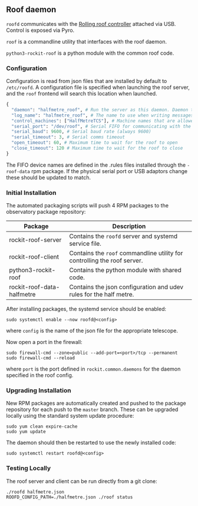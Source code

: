 ## Roof daemon

`roofd` communicates with the [Rolling roof controller](https://github.com/rockit-astro/roof-controller) attached via USB.  Control is exposed via Pyro.

`roof` is a commandline utility that interfaces with the roof daemon.

`python3-rockit-roof` is a python module with the common roof code.

### Configuration

Configuration is read from json files that are installed by default to `/etc/roofd`.
A configuration file is specified when launching the roof server, and the `roof` frontend will search this location when launched.

```python
{
  "daemon": "halfmetre_roof", # Run the server as this daemon. Daemon types are registered in `rockit.common.daemons`.
  "log_name": "halfmetre_roof", # The name to use when writing messages to the observatory log.
  "control_machines": ["HalfMetreTCS"], # Machine names that are allowed to control (rather than just query) state. Machine names are registered in `rockit.common.IP`.
  "serial_port": "/dev/roof", # Serial FIFO for communicating with the roof controller
  "serial_baud": 9600, # Serial baud rate (always 9600)
  "serial_timeout": 3, # Serial comms timeout
  "open_timeout": 60, # Maximum time to wait for the roof to open
  "close_timeout": 120 # Maximum time to wait for the roof to close
}
```

The FIFO device names are defined in the .rules files installed through the `-roof-data` rpm package.
If the physical serial port or USB adaptors change these should be updated to match.

### Initial Installation

The automated packaging scripts will push 4 RPM packages to the observatory package repository:

| Package                        | Description                                                              |
|--------------------------------|--------------------------------------------------------------------------|
| rockit-roof-server             | Contains the `roofd` server and systemd service file.                    |
| rockit-roof-client             | Contains the `roof` commandline utility for controlling the roof server. |
| python3-rockit-roof            | Contains the python module with shared code.                             |
| rockit-roof-data-halfmetre | Contains the json configuration and udev rules for the half metre.       |

After installing packages, the systemd service should be enabled:

```
sudo systemctl enable --now roofd@<config>
```

where `config` is the name of the json file for the appropriate telescope.

Now open a port in the firewall:
```
sudo firewall-cmd --zone=public --add-port=<port>/tcp --permanent
sudo firewall-cmd --reload
```
where `port` is the port defined in `rockit.common.daemons` for the daemon specified in the roof config.

### Upgrading Installation

New RPM packages are automatically created and pushed to the package repository for each push to the `master` branch.
These can be upgraded locally using the standard system update procedure:
```
sudo yum clean expire-cache
sudo yum update
```

The daemon should then be restarted to use the newly installed code:
```
sudo systemctl restart roofd@<config>
```

### Testing Locally

The roof server and client can be run directly from a git clone:
```
./roofd halfmetre.json
ROOFD_CONFIG_PATH=./halfmetre.json ./roof status
```

